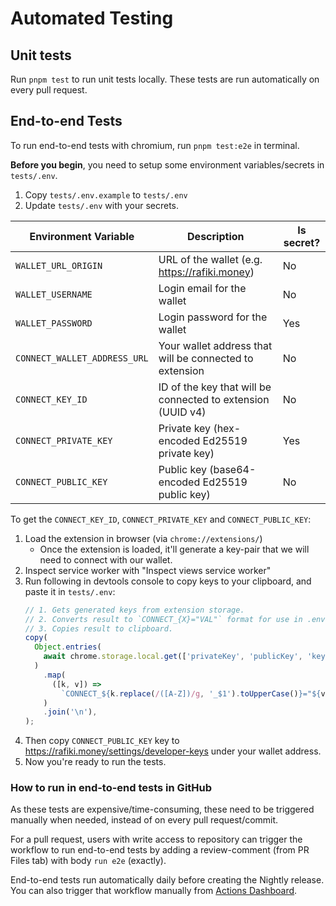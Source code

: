 # Automated Testing

## Unit tests

Run `pnpm test` to run unit tests locally. These tests are run automatically on every pull request.

## End-to-end Tests

To run end-to-end tests with chromium, run `pnpm test:e2e` in terminal.

**Before you begin**, you need to setup some environment variables/secrets in `tests/.env`.

1. Copy `tests/.env.example` to `tests/.env`
2. Update `tests/.env` with your secrets.

| Environment Variable         | Description                                                 | Is secret? |
| ---------------------------- | ----------------------------------------------------------- | ---------- |
| `WALLET_URL_ORIGIN`          | URL of the wallet (e.g. https://rafiki.money)               | No         |
| `WALLET_USERNAME`            | Login email for the wallet                                  | No         |
| `WALLET_PASSWORD`            | Login password for the wallet                               | Yes        |
| `CONNECT_WALLET_ADDRESS_URL` | Your wallet address that will be connected to extension     | No         |
| `CONNECT_KEY_ID`             | ID of the key that will be connected to extension (UUID v4) | No         |
| `CONNECT_PRIVATE_KEY`        | Private key (hex-encoded Ed25519 private key)               | Yes        |
| `CONNECT_PUBLIC_KEY`         | Public key (base64-encoded Ed25519 public key)              | No         |

To get the `CONNECT_KEY_ID`, `CONNECT_PRIVATE_KEY` and `CONNECT_PUBLIC_KEY`:

1. Load the extension in browser (via `chrome://extensions/`)
   - Once the extension is loaded, it'll generate a key-pair that we will need to connect with our wallet.
1. Inspect service worker with "Inspect views service worker"
1. Run following in devtools console to copy keys to your clipboard, and paste it in `tests/.env`:
   ```js
   // 1. Gets generated keys from extension storage.
   // 2. Converts result to `CONNECT_{X}="VAL"` format for use in .env file.
   // 3. Copies result to clipboard.
   copy(
     Object.entries(
       await chrome.storage.local.get(['privateKey', 'publicKey', 'keyId']),
     )
       .map(
         ([k, v]) =>
           `CONNECT_${k.replace(/([A-Z])/g, '_$1').toUpperCase()}="${v}"`,
       )
       .join('\n'),
   );
   ```
1. Then copy `CONNECT_PUBLIC_KEY` key to https://rafiki.money/settings/developer-keys under your wallet address.
1. Now you're ready to run the tests.

### How to run in end-to-end tests in GitHub

As these tests are expensive/time-consuming, these need to be triggered manually when needed, instead of on every pull request/commit.

For a pull request, users with write access to repository can trigger the workflow to run end-to-end tests by adding a review-comment (from PR Files tab) with body `run e2e` (exactly).

End-to-end tests run automatically daily before creating the Nightly release. You can also trigger that workflow manually from [Actions Dashboard](https://github.com/interledger/web-monetization-extension/actions/workflows/nightly-build.yaml).
